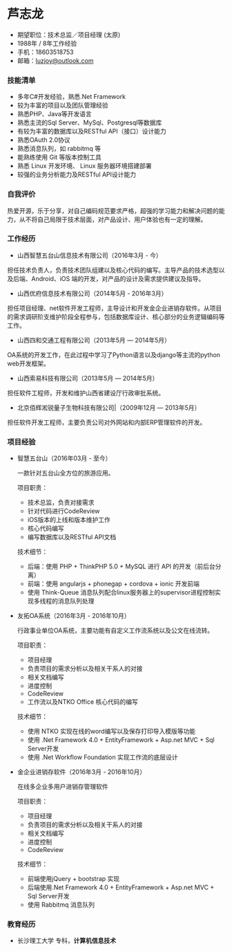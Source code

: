 # 芦志龙

- 期望职位：技术总监／项目经理 (太原)
- 1988年 / 8年工作经验
- 手机：18603518753
- 邮箱：luzjoy@outlook.com



### 技能清单
- 多年C#开发经验，熟悉.Net Framework
- 较为丰富的项目以及团队管理经验
- 熟悉PHP、Java等开发语言
- 熟悉主流的Sql Server、MySql、Postgresql等数据库
- 有较为丰富的数据库以及RESTful API（接口）设计能力
- 熟悉OAuth 2.0协议
- 熟悉消息队列，如 rabbitmq 等
- 能熟练使用 Git 等版本控制工具
- 熟悉 Linux 开发环境、 Linux 服务器环境搭建部署
- 较强的业务分析能力及RESTful API设计能力

### 自我评价
热爱开源，乐于分享，对自己编码规范要求严格，超强的学习能力和解决问题的能力，从不将自己局限于技术层面，对产品设计、用户体验也有一定的理解。

### 工作经历
* 山西智慧五台山信息技术有限公司（2016年3月 - 今） 

担任技术负责人，负责技术团队组建以及核心代码的编写。主导产品的技术选型以及后端、Android、iOS 端的开发，对产品的设计及需求提供建议及指导。

- 山西优府信息技术有限公司（2014年5月 - 2016年3月）

担任项目经理、net软件开发工程师，主导设计和开发金企业进销存软件。从项目的需求调研阶支维护阶段全程参与，包括数据库设计、核心部分的业务逻辑编码等工作。

- 山西四和交通工程有限公司（2013年5月 — 2014年5月）

OA系统的开发工作，在此过程中学习了Python语言以及django等主流的python web开发框架。

- 山西索易科技有限公司（2013年5月 — 2014年5月）

担任软件工程师，开发和维护山西省建设厅行政审批系统。

- 北京佰辉淞锐量子生物科技有限公司|（2009年12月 — 2013年5月）

担任软件开发工程师，主要负责公司对外网站和内部ERP管理软件的开发。

### 项目经验
- 智慧五台山（2016年03月 - 至今）

  一款针对五台山全方位的旅游应用。
  
  项目职责：
  
  - 技术总监，负责对接需求
  - 针对代码进行CodeReview
  - iOS版本的上线和版本维护工作
  - 核心代码编写
  - 编写数据库以及RESTful API文档
  
  技术细节：
  
  - 后端：使用 PHP + ThinkPHP 5.0 + MySQL 进行 API 的开发（前后台分离）
  - 前端：使用 angularjs + phonegap + cordova + ionic 开发前端
  - 使用 Think-Queue 消息队列配合linux服务器上的supervisor进程控制实现多线程的消息队列处理

- 友拓OA系统（2016年3月 - 2016年10月）

  行政事业单位OA系统，主要功能有自定义工作流系统以及公文在线流转。

  项目职责：
  
  - 项目经理
  - 负责项目的需求分析以及相关干系人的对接
  - 相关文档编写
  - 进度控制
  - CodeReview
  - 工作流以及NTKO Office 核心代码的编写

  技术细节：
  
  - 使用 NTKO 实现在线的word编写以及保存打印导入模版等功能
  - 使用 .Net Framework 4.0 + EntityFramework + Asp.net MVC + Sql Server开发
  - 使用 .Net Workflow Foundation 实现工作流的底层设计

- 金企业进销存软件（2016年3月 - 2016年10月）
  
  在线多企业多用户进销存管理软件
  
  项目职责：
  
  - 项目经理
  - 负责项目的需求分析以及相关干系人的对接
  - 相关文档编写
  - 进度控制
  - CodeReview
  
  技术细节：
  
  - 前端使用jQuery + bootstrap 实现
  - 后端使用.Net Framework 4.0 + EntityFramework + Asp.net MVC + Sql Server开发
  - 使用 Rabbitmq 消息队列


### 教育经历

- 长沙理工大学 专科，**计算机信息技术**
